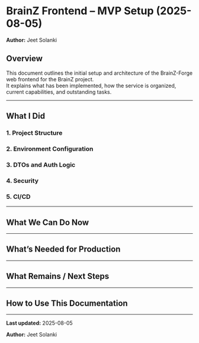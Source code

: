 # BrainZ Frontend – MVP Setup (2025-08-05)
**Author:** Jeet Solanki

## Overview

This document outlines the initial setup and architecture of the BrainZ-Forge web frontend for the BrainZ project.  
It explains what has been implemented, how the service is organized, current capabilities, and outstanding tasks.

---

## What I Did

### 1. **Project Structure**

### 2. **Environment Configuration**
### 3. **DTOs and Auth Logic**
### 4. **Security**
### 5. **CI/CD**
---

## What We Can Do Now


---

## What’s Needed for Production


---

## What Remains / Next Steps


---

## How to Use This Documentation


---

 **Last updated:** 2025-08-05

 **Author:** Jeet Solanki 